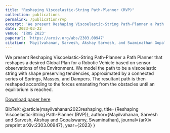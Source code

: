 ```yaml
---
title: "Reshaping Viscoelastic-String Path-Planner (RVP)"
collection: publications
permalink: /publication/rvp
excerpt: 'We present Reshaping Viscoelastic-String Path-Planner a Path Planner that reshapes a desired Global Plan for a Robotic Vehicle based on sensor observations of the Environment. We model the path to be a viscoelastic string with shape preserving tendencies, approximated by a connected series of Springs, Masses, and Dampers. The resultant path is then reshaped according to the forces emanating from the obstacles until an equilibrium is reached.'
date: 2023-03-23
venue: 'IROS 2023'
paperurl: 'https://arxiv.org/abs/2303.00947'
citation: 'Mayilvahanan, Sarvesh, Akshay Sarvesh, and Swaminathan Gopalswamy. "Reshaping Viscoelastic-String Path-Planner (RVP)." arXiv preprint arXiv:2303.00947 (2023).'
---
```

We present Reshaping Viscoelastic-String Path-Planner a Path Planner that reshapes a desired Global Plan for a Robotic Vehicle based on sensor observations of the Environment. We model the path to be a viscoelastic string with shape preserving tendencies, approximated by a connected series of Springs, Masses, and Dampers. The resultant path is then reshaped according to the forces emanating from the obstacles until an equilibrium is reached.

[Download paper here](https://arxiv.org/abs/2303.00947)

BibTeX:
@article{mayilvahanan2023reshaping,
  title={Reshaping Viscoelastic-String Path-Planner (RVP)},
  author={Mayilvahanan, Sarvesh and Sarvesh, Akshay and Gopalswamy, Swaminathan},
  journal={arXiv preprint arXiv:2303.00947},
  year={2023}
}